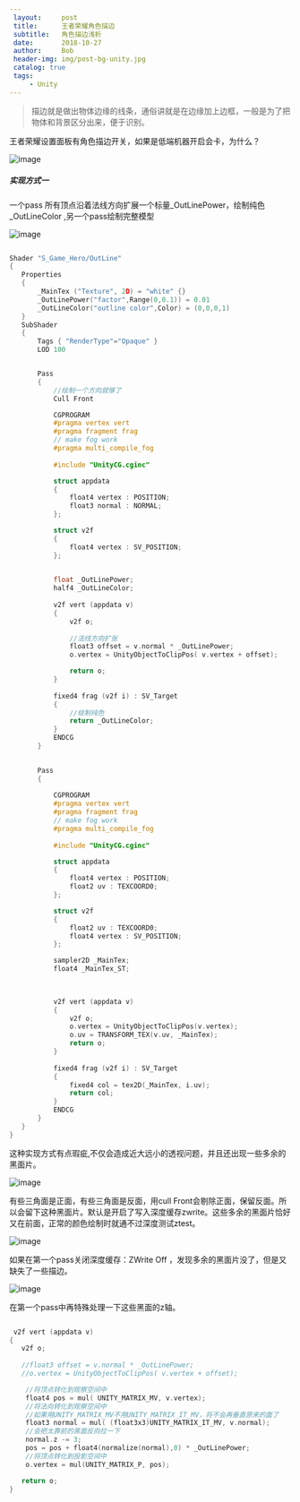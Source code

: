 ```yaml
---
 layout:     post
 title:      王者荣耀角色描边
 subtitle:   角色描边浅析
 date:       2018-10-27
 author:     Bob
 header-img: img/post-bg-unity.jpg
 catalog: true
 tags:
     - Unity
---
```


 >描边就是做出物体边缘的线条，通俗讲就是在边缘加上边框，一般是为了把物体和背景区分出来，便于识别。

 王者荣耀设置面板有角色描边开关，如果是低端机器开启会卡，为什么？

 ![image](/img/pos_75.jpg)

##### 实现方式一

一个pass 所有顶点沿着法线方向扩展一个标量_OutLinePower，绘制纯色_OutLineColor ,另一个pass绘制完整模型

 ![image](/img/pos_76.png)

 ```c

Shader "S_Game_Hero/OutLine"
{
	Properties
	{
		_MainTex ("Texture", 2D) = "white" {}
		_OutLinePower("factor",Range(0,0.1)) = 0.01
        _OutLineColor("outline color",Color) = (0,0,0,1)
	}
	SubShader
	{
		Tags { "RenderType"="Opaque" }
		LOD 100


		Pass
		{
            //绘制一个方向就够了  
			Cull Front 

			CGPROGRAM
			#pragma vertex vert
			#pragma fragment frag
			// make fog work
			#pragma multi_compile_fog
			
			#include "UnityCG.cginc"

			struct appdata
			{
				float4 vertex : POSITION;
				float3 normal : NORMAL; 
			};

			struct v2f
			{
				float4 vertex : SV_POSITION;
			};

	
			float _OutLinePower;
            half4 _OutLineColor;
			
			v2f vert (appdata v)
			{
				v2f o;
				
                //法线方向扩张  
				float3 offset = v.normal * _OutLinePower;
				o.vertex = UnityObjectToClipPos( v.vertex + offset);

				return o;
			}
			
			fixed4 frag (v2f i) : SV_Target
			{
                //绘制纯色  
				return _OutLineColor;
			}
			ENDCG
		}

		
		Pass
		{
			
			CGPROGRAM
			#pragma vertex vert
			#pragma fragment frag
			// make fog work
			#pragma multi_compile_fog
			
			#include "UnityCG.cginc"

			struct appdata
			{
				float4 vertex : POSITION;
				float2 uv : TEXCOORD0;
			};

			struct v2f
			{
				float2 uv : TEXCOORD0;
				float4 vertex : SV_POSITION;
			};

			sampler2D _MainTex;
			float4 _MainTex_ST;

		
			
			v2f vert (appdata v)
			{
				v2f o;
				o.vertex = UnityObjectToClipPos(v.vertex);
				o.uv = TRANSFORM_TEX(v.uv, _MainTex);
				return o;
			}
			
			fixed4 frag (v2f i) : SV_Target
			{
				fixed4 col = tex2D(_MainTex, i.uv);
				return col;
			}
			ENDCG
		}
	}
}


 ```



这种实现方式有点瑕疵,不仅会造成近大远小的透视问题，并且还出现一些多余的黑面片。

 ![image](/img/pos_77.png)

有些三角面是正面，有些三角面是反面，用cull Front会剔除正面，保留反面。所以会留下这种黑面片。默认是开启了写入深度缓存zwrite。这些多余的黑面片恰好又在前面，正常的颜色绘制时就通不过深度测试ztest。

 ![image](/img/pos_78.png)

 如果在第一个pass关闭深度缓存：ZWrite Off ，发现多余的黑面片没了，但是又缺失了一些描边。

  ![image](/img/pos_79.png)

 在第一个pass中再特殊处理一下这些黑面的z轴。

 ``` c

  v2f vert (appdata v)
{
	v2f o;
	
	//float3 offset = v.normal * _OutLinePower;
	//o.vertex = UnityObjectToClipPos( v.vertex + offset);

	 //将顶点转化到观察空间中
	 float4 pos = mul( UNITY_MATRIX_MV, v.vertex);
	 //将法向转化到观察空间中
	 //如果用UNITY_MATRIX_MV不用UNITY_MATRIX_IT_MV，将不会再垂直原来的面了
	 float3 normal = mul( (float3x3)UNITY_MATRIX_IT_MV, v.normal);
	 //会把太靠前的黑面反向拉一下
	 normal.z -= 3;
	 pos = pos + float4(normalize(normal),0) * _OutLinePower;
     //将顶点转化到投影空间中
	 o.vertex = mul(UNITY_MATRIX_P, pos);

	return o;
}

 ```



